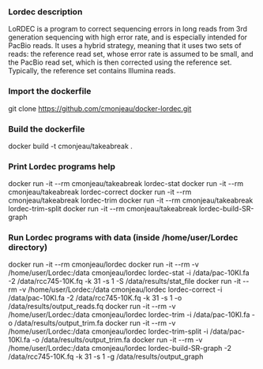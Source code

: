 ### Lordec description ###

LoRDEC is a program to correct sequencing errors in long reads from 3rd generation sequencing with high error rate, and is especially intended for PacBio reads. It uses a hybrid strategy, meaning that it uses two sets of reads: the reference read set, whose error rate is assumed to be small, and the PacBio read set, which is then corrected using the reference set. Typically, the reference set contains Illumina reads.

### Import the dockerfile ###

git clone https://github.com/cmonjeau/docker-lordec.git

### Build the dockerfile ###

docker build -t cmonjeau/takeabreak .

### Print Lordec programs help ###

docker run -it --rm cmonjeau/takeabreak lordec-stat
docker run -it --rm cmonjeau/takeabreak	lordec-correct
docker run -it --rm cmonjeau/takeabreak	lordec-trim
docker run -it --rm cmonjeau/takeabreak	lordec-trim-split
docker run -it --rm cmonjeau/takeabreak	lordec-build-SR-graph

### Run Lordec programs with data (inside /home/user/Lordec directory)

docker run -it --rm cmonjeau/lordec
docker run -it --rm -v /home/user/Lordec:/data cmonjeau/lordec lordec-stat -i /data/pac-10Kl.fa -2 /data/rcc745-10K.fq -k 31 -s 1 -S /data/results/stat_file
docker run -it --rm -v /home/user/Lordec:/data cmonjeau/lordec lordec-correct -i /data/pac-10Kl.fa -2 /data/rcc745-10K.fq -k 31 -s 1 -o /data/results/output_reads.fq
docker run -it --rm -v /home/user/Lordec:/data cmonjeau/lordec lordec-trim -i /data/pac-10Kl.fa -o /data/results/output_trim.fa
docker run -it --rm -v /home/user/Lordec:/data cmonjeau/lordec lordec-trim-split -i /data/pac-10Kl.fa -o /data/results/output_trim.fa
docker run -it --rm -v /home/user/Lordec:/data cmonjeau/lordec lordec-build-SR-graph -2 /data/rcc745-10K.fq -k 31 -s 1 -g /data/results/output_graph

